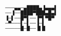 
───▄▄─▄████▄▐▄▄▄▌              
──▐──████▀███▄█▄▌              
▐─▌──█▀▌──▐▀▌▀█▀               
─▀───▌─▌──▐─▌                     
─────█─█──▐▌█                 

